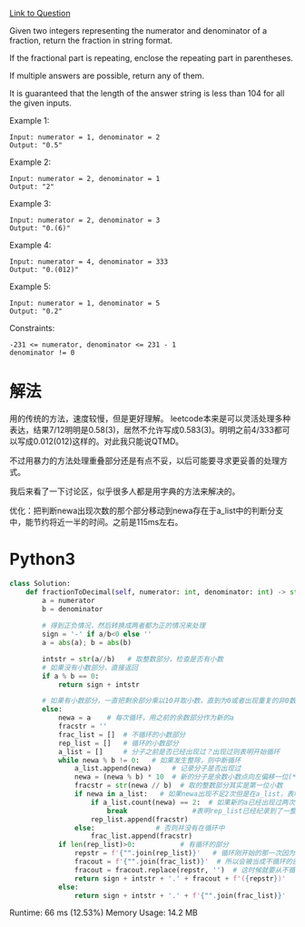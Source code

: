 [Link to Question](https://leetcode.com/explore/interview/card/top-interview-questions-medium/113/math/821/)




Given two integers representing the numerator and denominator of a fraction, return the fraction in string format.

If the fractional part is repeating, enclose the repeating part in parentheses.

If multiple answers are possible, return any of them.

It is guaranteed that the length of the answer string is less than 104 for all the given inputs.

 

Example 1:
```
Input: numerator = 1, denominator = 2
Output: "0.5"
```
Example 2:
```
Input: numerator = 2, denominator = 1
Output: "2"
```
Example 3:
```
Input: numerator = 2, denominator = 3
Output: "0.(6)"
```
Example 4:
```
Input: numerator = 4, denominator = 333
Output: "0.(012)"
```
Example 5:
```
Input: numerator = 1, denominator = 5
Output: "0.2"
 ```

Constraints:
```
-231 <= numerator, denominator <= 231 - 1
denominator != 0
```


# 解法
用的传统的方法，速度较慢，但是更好理解。
leetcode本来是可以灵活处理多种表达，结果7/12明明是0.58(3)，居然不允许写成0.583(3)。明明之前4/333都可以写成0.012(012)这样的。对此我只能说QTMD。

不过用暴力的方法处理重叠部分还是有点不妥，以后可能要寻求更妥善的处理方式。

我后来看了一下讨论区，似乎很多人都是用字典的方法来解决的。

优化：把判断newa出现次数的那个部分移动到newa存在于a_list中的判断分支中，能节约将近一半的时间。之前是115ms左右。

# Python3 
```python
class Solution:
    def fractionToDecimal(self, numerator: int, denominator: int) -> str:
        a = numerator
        b = denominator
        
        # 得到正负情况，然后转换成两者都为正的情况来处理
        sign = '-' if a/b<0 else ''
        a = abs(a); b = abs(b)

        intstr = str(a//b)   # 取整数部分，检查是否有小数
        # 如果没有小数部分，直接返回
        if a % b == 0:
            return sign + intstr

        # 如果有小数部分，一直把剩余部分乘以10并取小数，直到为0或者出现重复的非0数字
        else:
            newa = a    # 每次循环，用之前的余数部分作为新的a
            fracstr = ''   
            frac_list = []  # 不循环的小数部分
            rep_list = []   # 循环的小数部分
            a_list = []     # 分子之前是否已经出现过？出现过则表明开始循环
            while newa % b != 0:   # 如果发生整除，则中断循环
                a_list.append(newa)     # 记录分子是否出现过
                newa = (newa % b) * 10  # 新的分子是余数小数点向左偏移一位(*10)，小数向右移动一位
                fracstr = str(newa // b)  # 取的整数部分其实是第一位小数
                if newa in a_list:   # 如果newa出现不足2次但是在a_list，表明正在循环中
                    if a_list.count(newa) == 2:  # 如果新的a已经出现过两次，
                        break                #表明rep_list已经纪录到了一整个循环，中断循环
                    rep_list.append(fracstr)
                else:               # 否则并没有在循环中
                    frac_list.append(fracstr)
            if len(rep_list)>0:           # 有循环的部分
                repstr = f'{"".join(rep_list)}'   # 循环刚开始的那一次因为newa不在a_list，
                fracout = f'{"".join(frac_list)}'  # 所以会被当成不循环的部分
                fracout = fracout.replace(repstr, '')  # 这时候就要从不循环的部分里把它去掉
                return sign + intstr + '.' + fracout + f'({repstr})' 
            else:
                return sign + intstr + '.' + f'{"".join(frac_list)}' 

```
Runtime: 66 ms          (12.53%)
Memory Usage: 14.2 MB

